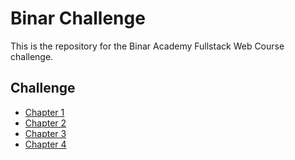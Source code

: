 # Binar Challenge

This is the repository for the Binar Academy Fullstack Web Course challenge.

## Challenge

- [Chapter 1](https://github.com/fkhrmln/binar-challenge/tree/master/chapter-1)
- [Chapter 2](https://github.com/fkhrmln/binar-challenge/tree/master/chapter-2)
- [Chapter 3](https://github.com/fkhrmln/binar-challenge/tree/master/chapter-3)
- [Chapter 4](https://github.com/fkhrmln/binar-challenge/tree/master/chapter-4)
